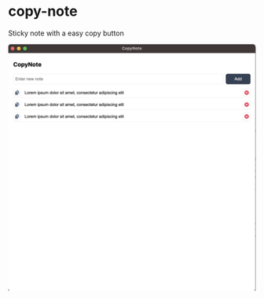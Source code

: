 # copy-note
Sticky note with a easy copy button

<p align="center">
  <img src="image.png?raw=true" width="600" />
</p>
